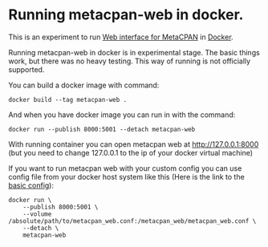 # Running metacpan-web in docker.

This is an experiment to run [Web interface for MetaCPAN][web] in [Docker][d].

Running metacpan-web in docker is in experimental stage.
The basic things work, but there was no heavy testing.
This way of running is not officially supported.

You can build a docker image with command:

    docker build --tag metacpan-web .

And when you have docker image you can run in with the command:

    docker run --publish 8000:5001 --detach metacpan-web

With running container you can open metacpan web at http://127.0.0.1:8000
(but you need to change 127.0.0.1 to the ip of your docker virtual machine)

If you want to run metacpan web with your custom config you can use config
file from your docker host system like this (Here is the link to the [basic config][config]):

    docker run \
        --publish 8000:5001 \
        --volume /absolute/path/to/metacpan_web.conf:/metacpan_web/metacpan_web.conf \
        --detach \
        metacpan-web

 [web]: https://github.com/CPAN-API/metacpan-web
 [d]: https://www.docker.com/
 [config]: https://github.com/CPAN-API/metacpan-web/blob/master/metacpan_web.conf
